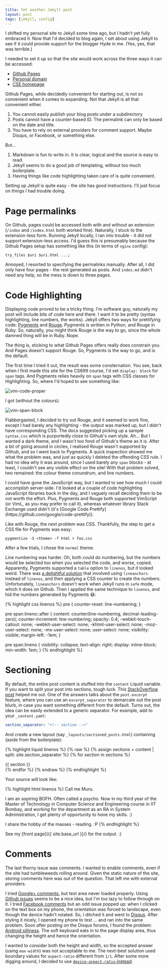```yaml
---
title: Yet another Jekyll post
layout: post
tags: [jekyll, config]
---
```


I shifted my personal site to Jekyll some time ago, but I hadn't yet fully
embraced it. Now that I'd decided to blog again, I set about using Jekyll to see
if it could provide support for the blogger Hyde in me. (Yes, yes, that was
terrible.)

I needed to set it up so that the site would work across the three ways it can
be accessed:

- [Github Pages](https://murukeshm.github.io)
- [Personal domain](https://murukesh.me)
- [CSE homepage](https://www.cse.iitb.ac.in/~murukesh)

Github Pages, while decidedly convenient for starting out, is not so convenient
when it comes to expanding. Not that Jekyll is all that convenient either.

1. You cannot easily publish your blog posts under a subdirectory
2. Posts cannot have a counter-based ID. The permalink can only be based on the
   date and title.
3. You have to rely on external providers for comment support. Maybe Disqus, or
   Facebook, or something else.

But...

1. Markdown is fun to write in. It is clear, logical and the source is easy to
   read.
2. Jekyll seems to do a good job of templating, without too much boilerplate.
3. Having things like code highlighting taken care of is quite convenient.

Setting up Jekyll is quite easy - the site has good instructions. I'll just
focus on things I had trouble doing.

<!-- section -->

# Page permalinks

On Github, pages could be accessed both with and without an extension (`/index`
and `/index.html` both worked fine). Naturally, I stuck to the extension-less
form. Running Jekyll locally, I ran into trouble - it did not support
extension-less access. I'd guess this is presumably because the Github Pages
setup has something like this (in terms of `nginx` config):

    try_files $uri $uri.html ...;

Annoyed, I resorted to specifying the permalinks manually. After all, I did only
have four pages - the rest generated as posts. And `index.md` didn't need any
help, so the mess is down to three pages.

<!-- section -->

# Code Highlighting

Displaying code proved to be a tricky thing. I'm software guy, naturally my post
will include bits of code here and there. I want it to be pretty (syntax
highlighting, line numbers, the works). Jekyll offers two ways for prettifying
code: [Pygments] and [Rouge]. Pygments is written in Python, and Rouge in Ruby.
So, naturally, you might think Rouge is the way to go, since the whole damned
thing will be in Ruby. Nope.

The thing is, sticking to what Github Pages offers really does constrain you.
And Pages doesn't support Rouge. So, Pygments is the way to go, and is the
default.

The first time I tried it out, the result was some consternation. You see, back
when I first made this site for the CS699 course, I'd set `display: block` for
`span` tags. And Pygments relies heavily on `span` tags with CSS classes for
Highlighting. So, where I'd hoped to see something like:

![vim-code-proper]({{site.base-url}}/images/jekyll/proper.png)

I got (without the colours):

![vim-span-block]({{site.base-url}}/images/jekyll/span.png)

Flabbergasted, I decided to try out Rouge, and it seemed to work fine, except I
had barely any highlighting - the output was marked up, but I didn't have
corresponding CSS. The docs suggested picking up a sample `syntax.css` which is
purportedly close to Github's own style. Ah... But I wanted a dark theme, and I
wasn't too fond of Github's theme as it is. After a bit of going around in
circles, I realised Rouge wasn't supported by Github, and so I went back to
Pygments. A quick inspection showed me what the problem was, and just as quickly
I deleted the offending CSS rule. I had no idea why it was around, since I used
barely any `span` blocks - at least, I couldn't see any visible effect on the
site! With that problem solved, two remained: the colour theme conundrum, and
line numbers.

<aside markdown="1">
I could have gone the JavaScript way, but I wanted to see how much I could
accomplish server-side. I'd looked at a couple of code highlighting JavaScript
libraries back in the day, and I vaguely recall deciding them to be not worth
the effort. Plus, Pygments and Rouge both supported VimScript (or VimL, as you
may prefer to call it), whereas whatever library Stack Exchange used didn't
(it's [Google Code Prettify](https://github.com/google/code-prettify)).
</aside>

Like with Rouge, the next problem was CSS. Thankfully, the step to get a CSS
file for Pygments was easy:

    pygmentize -S <theme> -f html > foo.css

After a few trials, I chose the `normal` theme.

Line numbering was harder. Oh, both could do numbering, but the numbers would be
selected too when you selected the code, and worse, copied. Apparently, Pygments
supported a `table` option to `linenos`, but it looked weird. There was [a
delightful solution](proper-line-numbers) that involved using `lineanchors`
instead of `linenos`, and then applying a CSS counter to create the numbers.
Unfortunately, `lineanchors` doesn't work when Jekyll runs in `safe` mode, which
it does on Github. Then I applied the same technique to `linenos`, and hid the
numbers generated by Pygments :mask::

{% highlight css linenos %}
pre {
    counter-reset: line-numbering;
}

pre span.lineno::after {
	content: counter(line-numbering, decimal-leading-zero);
	counter-increment: line-numbering;
	opacity: 0.4;
	-webkit-touch-callout: none;
	-webkit-user-select: none;
	-khtml-user-select: none;
	-moz-user-select: none;
	-ms-user-select: none;
	user-select: none;
	visibility: visible;
	margin-left: -1em;
}

pre span.lineno {
	visibility: collapse;
	text-align: right;
	display: inline-block;
	min-width: 1em;
}
{% endhighlight %}

<!-- section -->

# Sectioning

By default, the entire post content is stuffed into the `content` Liquid
variable. If you want to split your post into sections, tough luck. This
[StackOverflow post](http://stackoverflow.com/q/26395044/2072269) helped me out.
One of the answers talks about the `post.excerpt` feature, where you can use an
`excerpt_separator` to demarcate out the post blurb, in case you want something
different from the default. Turns out, the idea can be easily extended to a
generic separator. For example, add to your `_content.yaml`:

```yaml
section_separator: "<!-- section -->"
```

And create a new layout (say `_layouts/sectioned_posts.html`) containing (aside
from the boilerplate):

{% highlight liquid linenos %}
{% raw %}
{% assign sections = content | split: site.section_separator %}
{% for section in sections %}
<section>
{{ section }}
</section>
{% endfor %}
{% endraw %}
{% endhighlight %}

Your source will look like:

{% highlight html linenos %}
Call me Muru.

<!-- section -->

I am an aspiring BOFH. Often called a psycho. Now in my third year of the Master
of Technology in Computer Science and Engineering course in IIT Bombay, and
working for the department as an RA in System Administration, I get plenty of
opportunity to hone my skills. :)

<!-- section -->

I share the hobby of the masses - reading. :P
{% endhighlight %}

See my [front page]({{ site.base_url }}/) for the output. :)

<!-- section -->

# Comments

The last thorny issue was comments. I wanted to enable comments, even if the
site had tumbleweeds rolling around. Given the static nature of the site,
storing comments here was out of the question. That left me with external
providers.

I tried [Google+ comments], but text area never loaded
properly. Using [Github issues] seems to be a nice idea, but I'm too lazy to
follow through on it. I tried [Facebook comments] but an odd issue
popped up: when I clicked on the text box on my phone, the orientation was
forced to landscape, even though the device hadn't rotated. So, I ditched it and
went to [Disqus]. After styling it nicely, I opened my phone to test … and ran
into the same problem. Soon after posting on the Disqus forums, I found the
problem: [Android silliness]. The soft keyboard eats in to the page display area,
thus changing the height and hence the orientation.

I wanted to consider both the height and width, so the accepted answer (using
`max-width`) was not acceptable to me. The next-best solution used boundary
values for `aspect-ratio` different from `1/1`. After some more digging around,
I decided to use [`device-aspect-ratio` instead][my-answer].

[pygments]: http://pygments.org/
[rouge]: https://github.com/jneen/rouge
[proper-line-numbers]: https://drewsilcock.co.uk/proper-linenumbers
[google+ comments]: https://browsingthenet.blogspot.in/2013/04/google-plus-comments-on-any-website.html
[github issues]: http://ivanzuzak.info/2011/02/18/github-hosted-comments-for-github-hosted-blogs.html
[facebook comments]: https://developers.facebook.com/docs/plugins/comments
[disqus]: https://disqus.com/admin/universalcode
[android silliness]: http://stackoverflow.com/q/8883163/2072269
[my-answer]: http://stackoverflow.com/a/32421098/2072269
